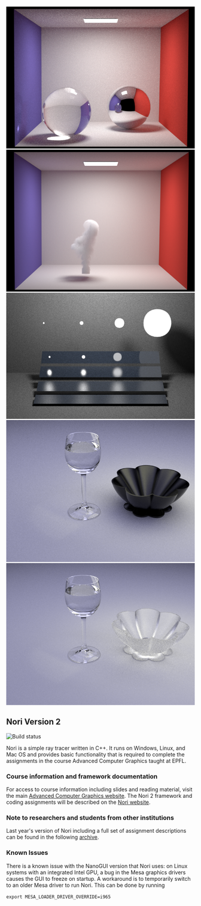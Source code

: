 [![CBox](https://github.com/moonlovelj/nori/blob/master/scenes/pa5/cbox/cbox_ems.png)](https://github.com/moonlovelj/nori/blob/master/scenes/pa5/cbox/cbox_ems.png)
[![CBox with smoke](https://github.com/moonlovelj/nori/blob/master/scenes/volume/cbox_smoke.png)](https://github.com/moonlovelj/nori/blob/master/scenes/volume/cbox_smoke.png)
[![vech](https://github.com/moonlovelj/nori/blob/master/scenes/pa5/veach_mi/veach_mis.png)](https://github.com/moonlovelj/nori/blob/master/scenes/pa5/veach_mi/veach_mis.png)
[![table](https://github.com/moonlovelj/nori/blob/master/scenes/pa5/table/table_mis.png)](https://github.com/moonlovelj/nori/blob/master/scenes/pa5/table/table_mis.png)
[![table rouch dielectic](https://github.com/moonlovelj/nori/blob/master/scenes/pa5/table/table_ajax_mis.png)](https://github.com/moonlovelj/nori/blob/master/scenes/pa5/table/table_ajax_mis.png)

## Nori Version 2
![Build status](https://github.com/wjakob/nori/workflows/Build/badge.svg)

Nori is a simple ray tracer written in C++. It runs on Windows, Linux, and
Mac OS and provides basic functionality that is required to complete the
assignments in the course Advanced Computer Graphics taught at EPFL.

### Course information and framework documentation

For access to course information including slides and reading material, visit the main [Advanced Computer Graphics website](https://rgl.epfl.ch/courses/ACG17). The Nori 2 framework and coding assignments will be described on the [Nori website](https://wjakob.github.io/nori).

### Note to researchers and students from other institutions

Last year's version of Nori including a full set of assignment descriptions can
be found in the following [archive](https://github.com/wjakob/nori-old).


### Known Issues
There is a known issue with the NanoGUI version that Nori uses: on Linux systems with an integrated Intel GPU, a bug in the Mesa graphics drivers causes the GUI to freeze on startup. A workaround is to temporarily switch to an older Mesa driver to run Nori. This can be done by running
```
export MESA_LOADER_DRIVER_OVERRIDE=i965
```
